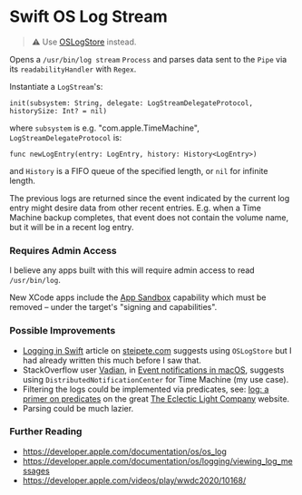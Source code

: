 # Swift OS Log Stream

> ⚠️ Use [OSLogStore](https://developer.apple.com/documentation/oslog/oslogstore) instead.

Opens a `/usr/bin/log stream` `Process` and parses data sent to the `Pipe` via its `readabilityHandler` with `Regex`.

Instantiate a `LogStream`'s:

`init(subsystem: String, delegate: LogStreamDelegateProtocol, historySize: Int? = nil)`

where `subsystem` is e.g. "com.apple.TimeMachine", `LogStreamDelegateProtocol` is:

`func newLogEntry(entry: LogEntry, history: History<LogEntry>)`

and `History` is a FIFO queue of the specified length, or `nil` for infinite length.

The previous logs are returned since the event indicated by the current log entry might desire data from other recent entries. E.g. when a Time Machine backup completes, that event does not contain the volume name, but it will be in a recent log entry.

### Requires Admin Access

I believe any apps built with this will require admin access to read `/usr/bin/log`.

New XCode apps include the [App Sandbox](https://developer.apple.com/documentation/xcode/configuring-the-macos-app-sandbox) capability which must be removed – under the target's "signing and capabilities".

### Possible Improvements

* [Logging in Swift](https://steipete.com/posts/logging-in-swift/) article on [steipete.com](http://steipete.com) suggests using `OSLogStore` but I had already written this much before I saw that.
* StackOverflow user [Vadian](https://stackoverflow.com/users/5044042/vadian), in [Event notifications in macOS](https://stackoverflow.com/questions/54927655/event-notifications-in-macos), suggests using `DistributedNotificationCenter` for Time Machine (my use case). 
* Filtering the logs could be implemented via predicates, see: [log: a primer on predicates](https://eclecticlight.co/2016/10/17/log-a-primer-on-predicates/) on the great [The Eclectic Light Company](https://eclecticlight.co) website.
* Parsing could be much lazier.

### Further Reading

* https://developer.apple.com/documentation/os/os_log
* https://developer.apple.com/documentation/os/logging/viewing_log_messages
* https://developer.apple.com/videos/play/wwdc2020/10168/